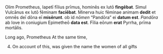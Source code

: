 Olim Prometheus, Iapetī fīlius prīmus, hominēs ex lutō **fingēbat**. Simul Vulcānus ex lutō fēminam **faciēbat**. Minerva huic fēminae animam
**dedit** et omnēs deī dōna eī **misērunt**. ob id *nōmen* “Pandōra” ei **datum est**. *Pandōra* ab Iove in coniugium Epimetheō **data est**. Fīlia eōrum 
**erat** Pyrrha, prīma mortālis.

Long ago, Prometheus
At the same time, 

4. On account of this, was given the name the women of all gifts 
